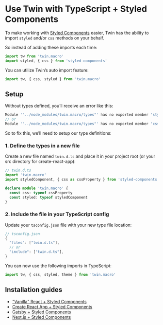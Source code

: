# Use Twin with TypeScript + Styled Components

To make working with [Styled Components](https://styled-components.com/) easier, Twin has the ability to import `styled` and/or `css` methods on your behalf.

So instead of adding these imports each time:

```typescript
import tw from 'twin.macro'
import styled, { css } from 'styled-components'
```

You can utilize Twin’s auto import feature:

```typescript
import tw, { css, styled } from 'twin.macro'
```

## Setup

Without types defined, you’ll receive an error like this:

```js
Module '"../node_modules/twin.macro/types"' has no exported member 'styled'.
// or
Module '"../node_modules/twin.macro/types"' has no exported member 'css'.
```

So to fix this, we’ll need to setup our type definitions:

### 1. Define the types in a new file

Create a new file named `twin.d.ts` and place it in your project root (or your src directory for create-react-app):

```typescript
// twin.d.ts
import 'twin.macro'
import styledComponent, { css as cssProperty } from 'styled-components'

declare module 'twin.macro' {
  const css: typeof cssProperty
  const styled: typeof styledComponent
}
```

### 2. Include the file in your TypeScript config

Update your `tsconfig.json` file with your new type file location:

```typescript
// tsconfig.json
{
  "files": ["twin.d.ts"],
  // or
  "include": ["twin.d.ts"],
}
```

You can now use the following imports in TypeScript:

```typescript
import tw, { css, styled, theme } from 'twin.macro'
```

## Installation guides

- ["Vanilla" React + Styled Components](react.md)
- [Create React App + Styled Components](create-react-app.md)
- [Gatsby + Styled Components](gatsby.md)
- [Next.js + Styled Components](next.md)
